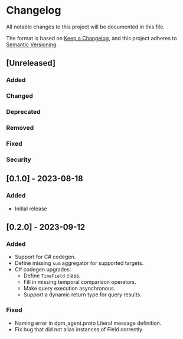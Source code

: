 # Changelog

All notable changes to this project will be documented in this file.

The format is based on [Keep a Changelog](https://keepachangelog.com/en/1.1.0/),
and this project adheres to [Semantic Versioning](https://semver.org/spec/v2.0.0.html).

## [Unreleased]

### Added

### Changed

### Deprecated

### Removed

### Fixed

### Security

## [0.1.0] - 2023-08-18

### Added

- Initial release

## [0.2.0] - 2023-09-12
### Added
- Support for C# codegen.
- Define missing `sum` aggregator for supported targets.
- C# codegen upgrades:
  - Define `TimeField` class.
  - Fill in missing temporal comparison operators.
  - Make query execution asynchronous.
  - Support a dynamic return type for query results.

### Fixed
- Naming error in dpm_agent.proto Literal message definition.
- Fix bug that did not alias instances of Field<T> correctly.
